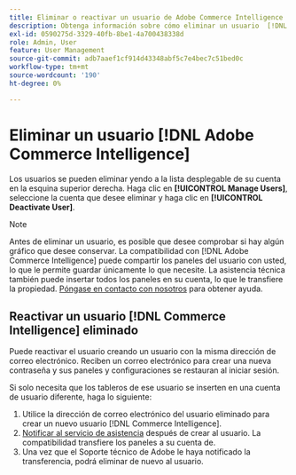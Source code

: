 ```yaml
---
title: Eliminar o reactivar un usuario de Adobe Commerce Intelligence
description: Obtenga información sobre cómo eliminar un usuario  [!DNL Commerce Intelligence] .
exl-id: 0590275d-3329-40fb-8be1-4a700438338d
role: Admin, User
feature: User Management
source-git-commit: adb7aaef1cf914d43348abf5c7e4bec7c51bed0c
workflow-type: tm+mt
source-wordcount: '190'
ht-degree: 0%

---
```


# Eliminar un usuario [!DNL Adobe Commerce Intelligence]

Los usuarios se pueden eliminar yendo a la lista desplegable de su cuenta en la esquina superior derecha. Haga clic en **[!UICONTROL Manage Users]**, seleccione la cuenta que desee eliminar y haga clic en **[!UICONTROL Deactivate User]**.

>[!NOTE]
>
>Antes de eliminar un usuario, es posible que desee comprobar si hay algún gráfico que desee conservar. La compatibilidad con [!DNL Adobe Commerce Intelligence] puede compartir los paneles del usuario con usted, lo que le permite guardar únicamente lo que necesite. La asistencia técnica también puede insertar todos los paneles en su cuenta, lo que le transfiere la propiedad. [Póngase en contacto con nosotros](../../guide-overview.md#Submitting-a-Support-Ticket) para obtener ayuda.

## Reactivar un usuario [!DNL Commerce Intelligence] eliminado

Puede reactivar el usuario creando un usuario con la misma dirección de correo electrónico. Reciben un correo electrónico para crear una nueva contraseña y sus paneles y configuraciones se restauran al iniciar sesión.

Si solo necesita que los tableros de ese usuario se inserten en una cuenta de usuario diferente, haga lo siguiente:

1. Utilice la dirección de correo electrónico del usuario eliminado para crear un nuevo usuario [!DNL Commerce Intelligence].
1. [Notificar al servicio de asistencia](https://experienceleague.adobe.com/docs/commerce-knowledge-base/kb/troubleshooting/miscellaneous/mbi-service-policies.html?lang=es) después de crear al usuario. La compatibilidad transfiere los paneles a su cuenta de.
1. Una vez que el Soporte técnico de Adobe le haya notificado la transferencia, podrá eliminar de nuevo al usuario.
